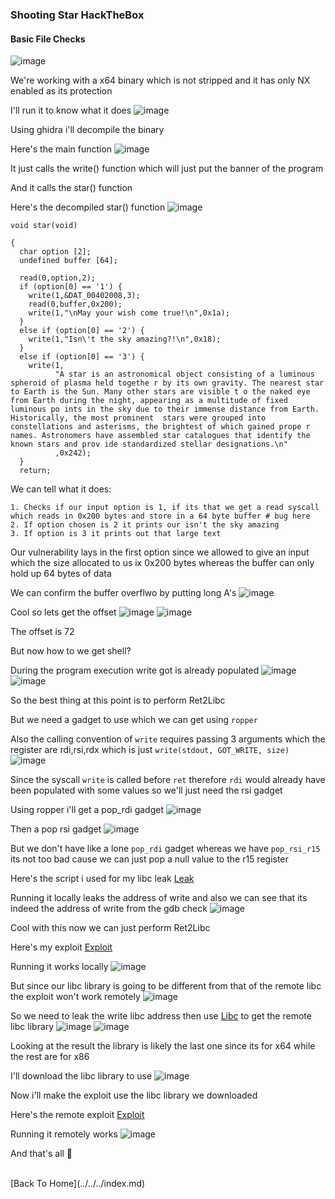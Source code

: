 <h3> Shooting Star HackTheBox </h3>

#### Basic File Checks
![image](https://user-images.githubusercontent.com/113513376/222980704-b15aee2b-5628-4df9-9a4a-bcecf033f4fb.png)

We're working with a x64 binary which is not stripped and it has only NX enabled as its protection

I'll run it to know what it does
![image](https://user-images.githubusercontent.com/113513376/222980846-a822afc4-927c-4ee2-89e3-3b69238e166f.png)

Using ghidra i'll decompile the binary

Here's the main function
![image](https://user-images.githubusercontent.com/113513376/222980933-c5983abb-50d8-4c67-97de-b179c2892bc1.png)

It just calls the write() function which will just put the banner of the program

And it calls the star() function

Here's the decompiled star() function
![image](https://user-images.githubusercontent.com/113513376/222981313-e4f10b47-00f1-4679-8485-fbf4b0f13fc5.png)

```
void star(void)

{
  char option [2];
  undefined buffer [64];
  
  read(0,option,2);
  if (option[0] == '1') {
    write(1,&DAT_00402008,3);
    read(0,buffer,0x200);
    write(1,"\nMay your wish come true!\n",0x1a);
  }
  else if (option[0] == '2') {
    write(1,"Isn\'t the sky amazing?!\n",0x18);
  }
  else if (option[0] == '3') {
    write(1,
          "A star is an astronomical object consisting of a luminous spheroid of plasma held togethe r by its own gravity. The nearest star to Earth is the Sun. Many other stars are visible t o the naked eye from Earth during the night, appearing as a multitude of fixed luminous po ints in the sky due to their immense distance from Earth. Historically, the most prominent  stars were grouped into constellations and asterisms, the brightest of which gained prope r names. Astronomers have assembled star catalogues that identify the known stars and prov ide standardized stellar designations.\n"
          ,0x242);
  }
  return;
```

We can tell what it does:

```
1. Checks if our input option is 1, if its that we get a read syscall which reads in 0x200 bytes and store in a 64 byte buffer # bug here
2. If option chosen is 2 it prints our isn't the sky amazing
3. If option is 3 it prints out that large text
```

Our vulnerability lays in the first option since we allowed to give an input which the size allocated to us ix 0x200 bytes whereas the buffer can only hold up 64 bytes of data

We can confirm the buffer overflwo by putting long A's 
![image](https://user-images.githubusercontent.com/113513376/222981958-cad8501f-f3ab-4065-a5d5-adf1869aff0f.png)

Cool so lets get the offset 
![image](https://user-images.githubusercontent.com/113513376/222982035-7d099617-69da-4fd6-964c-d7f2361a5ef4.png)
![image](https://user-images.githubusercontent.com/113513376/222982040-c19d1090-e7fe-4887-8bb9-660c3263d059.png)

The offset is 72

But now how to we get shell?

During the program execution write got is already populated
![image](https://user-images.githubusercontent.com/113513376/222982323-d937e0e8-179c-4fc2-8bb3-209ff0babe3a.png)
![image](https://user-images.githubusercontent.com/113513376/222982336-a91123fa-e5fc-4ceb-9638-60a78a52d5db.png)

So the best thing at this point is to perform Ret2Libc

But we need a gadget to use which we can get using `ropper`

Also the calling convention of `write` requires passing 3 arguments which the register are rdi,rsi,rdx which is just `write(stdout, GOT_WRITE, size)`
![image](https://user-images.githubusercontent.com/127159644/223857605-77786288-8dda-45cb-bc2b-deb7ee623136.png)

Since the syscall `write` is called before `ret` therefore `rdi` would already have been populated with some values so we'll just need the rsi gadget

Using ropper i'll get a pop_rdi gadget 
![image](https://user-images.githubusercontent.com/127159644/223857787-8f3a5f43-11a4-4ec5-87a8-04ced43a8766.png)

Then a pop rsi gadget
![image](https://user-images.githubusercontent.com/127159644/223858398-f9db78fc-9dd7-41ae-87f6-40fdf60693dc.png)

But we don't have like a lone `pop_rdi` gadget whereas we have `pop_rsi_r15` its not too bad cause we can just pop a null value to the r15 register

Here's the script i used for my libc leak [Leak](https://github.com/markuched13/markuched13.github.io/blob/main/solvescript/htb/pwn/shootingstar/leak.py)

Running it locally leaks the address of write and also we can see that its indeed the address of write from the gdb check
![image](https://user-images.githubusercontent.com/127159644/223860088-f3b49d65-d519-4790-84b8-20cd6a0ae830.png)

Cool with this now we can just perform Ret2Libc 

Here's my exploit [Exploit](https://github.com/markuched13/markuched13.github.io/blob/main/solvescript/htb/pwn/shootingstar/local_exploit.py)

Running it works locally
![image](https://user-images.githubusercontent.com/127159644/223864693-d8ced134-250c-4b12-a32f-161429dd19b1.png)

But since our libc library is going to be different from that of the remote libc the exploit won't work remotely
![image](https://user-images.githubusercontent.com/127159644/223864922-65ad26d2-1e97-47b2-a6e0-481cb766c93f.png)

So we need to leak the write libc address then use [Libc](https://libc.blukat.me/) to get the remote libc library
![image](https://user-images.githubusercontent.com/127159644/223865100-0edcae8d-c035-45a6-8151-7d46542ea2f5.png)
![image](https://user-images.githubusercontent.com/127159644/223865293-58fe930d-a12b-4bff-84fc-52e915db67a6.png)

Looking at the result the library is likely the last one since its for x64 while the rest are for x86

I'll download the libc library to use 
![image](https://user-images.githubusercontent.com/127159644/223865769-283c28f5-e09b-45d2-9e5b-e5c1915f74d6.png)

Now i'll make the exploit use the libc library we downloaded

Here's the remote exploit [Exploit](https://github.com/markuched13/markuched13.github.io/blob/main/solvescript/htb/pwn/shootingstar/remote_exploit.py)

Running it remotely works
![image](https://user-images.githubusercontent.com/127159644/223866286-21add3b6-f676-419a-9e24-7c606c8fd0cd.png)

And that's all 👻

<br> 
[Back To Home](../../../index.md)
<br>
